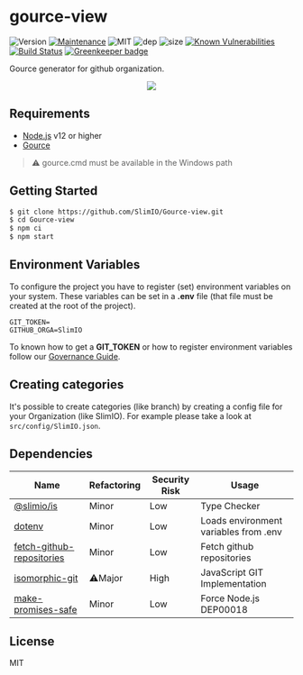 # gource-view
![Version](https://img.shields.io/badge/dynamic/json.svg?url=https://raw.githubusercontent.com/SlimIO/Gource-view/master/package.json?token=Aeue0P3eryCYRikk9tHZScyXOpqtMvFIks5ca-XwwA%3D%3D&query=$.version&label=Version)
[![Maintenance](https://img.shields.io/badge/Maintained%3F-yes-green.svg)](https://github.com/SlimIO/Gource-view/commit-activity)
![MIT](https://img.shields.io/github/license/mashape/apistatus.svg)
![dep](https://img.shields.io/david/SlimIO/Gource-view.svg)
![size](https://img.shields.io/github/repo-size/SlimIO/Gource-view.svg)
[![Known Vulnerabilities](https://snyk.io/test/github/SlimIO/Gource-view/badge.svg?targetFile=package.json)](https://snyk.io/test/github/SlimIO/Gource-view?targetFile=package.json)
[![Build Status](https://travis-ci.com/SlimIO/Gource-view.svg?branch=master)](https://travis-ci.com/SlimIO/Gource-view) [![Greenkeeper badge](https://badges.greenkeeper.io/SlimIO/Gource-view.svg)](https://greenkeeper.io/)

Gource generator for github organization.

<p align="center">
    <img src="https://i.imgur.com/dcyPhXg.png">
</p>

## Requirements
- [Node.js](https://nodejs.org/en/) v12 or higher
- [Gource](https://gource.io/)

> ⚠️ gource.cmd must be available in the Windows path

## Getting Started

```bash
$ git clone https://github.com/SlimIO/Gource-view.git
$ cd Gource-view
$ npm ci
$ npm start
```

## Environment Variables

To configure the project you have to register (set) environment variables on your system. These variables can be set in a **.env** file (that file must be created at the root of the project).
```
GIT_TOKEN=
GITHUB_ORGA=SlimIO
```

To known how to get a **GIT_TOKEN** or how to register environment variables follow our [Governance Guide](https://github.com/SlimIO/Governance/blob/master/docs/tooling.md#environment-variables).

## Creating categories
It's possible to create categories (like branch) by creating a config file for your Organization (like SlimIO). For example please take a look at `src/config/SlimIO.json`.

## Dependencies

|Name|Refactoring|Security Risk|Usage|
|---|---|---|---|
|[@slimio/is](https://github.com/SlimIO/is#readme)|Minor|Low|Type Checker|
|[dotenv](https://github.com/motdotla/dotenv)|Minor|Low|Loads environment variables from .env|
|[fetch-github-repositories](https://github.com/fraxken/fetch-github-repositories#readme)|Minor|Low|Fetch github repositories|
|[isomorphic-git](https://isomorphic-git.org/)|⚠️Major|High|JavaScript GIT Implementation|
|[make-promises-safe](https://github.com/mcollina/make-promises-safe#readme)|Minor|Low|Force Node.js DEP00018|

## License
MIT
